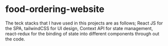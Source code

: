 # food-ordering-website
The teck stacks that I have used in this projects are as follows;
React JS for the SPA,
tailwindCSS for UI design,
Context API for state management,
react-redux for the binding of state into different components through out the code.
